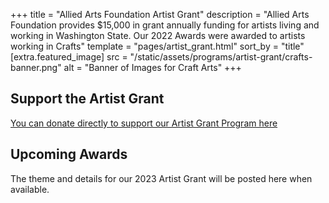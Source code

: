 +++
title = "Allied Arts Foundation Artist Grant"
description = "Allied Arts Foundation provides $15,000 in grant annually funding for artists living and working in Washington State. Our 2022 Awards were awarded to artists working in Crafts"
template = "pages/artist_grant.html"
sort_by = "title"
[extra.featured_image]
src = "/static/assets/programs/artist-grant/crafts-banner.png"
alt = "Banner of Images for Craft Arts"
+++


## Support the Artist Grant

[You can donate directly to support our Artist Grant Program here](https://secure.givelively.org/donate/allied-arts-foundation-seattle/allied-arts-foundation-artist-grant-awards)

## Upcoming Awards

The theme and details for our 2023 Artist Grant will be posted here when available.